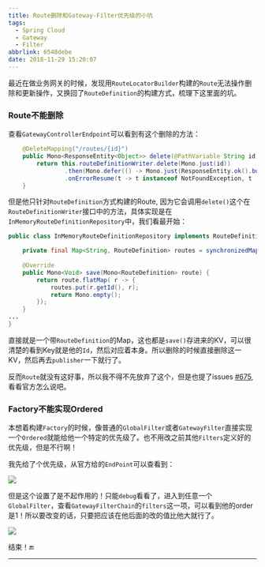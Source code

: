 ```yaml
---
title: Route删除和Gateway-Filter优先级的小坑
tags:
  - Spring Cloud
  - Gateway
  - Filter
abbrlink: 6548debe
date: 2018-11-29 15:20:07
---
```


最近在做业务网关的时候，发现用`RouteLocatorBuilder`构建的`Route`无法操作删除和更新操作，又换回了`RouteDefinition`的构建方式，梳理下这里面的坑。

### Route不能删除

查看`GatewayControllerEndpoint`可以看到有这个删除的方法：

```java
	@DeleteMapping("/routes/{id}")
	public Mono<ResponseEntity<Object>> delete(@PathVariable String id) {
		return this.routeDefinitionWriter.delete(Mono.just(id))
				.then(Mono.defer(() -> Mono.just(ResponseEntity.ok().build())))
				.onErrorResume(t -> t instanceof NotFoundException, t -> Mono.just(ResponseEntity.notFound().build()));
	}
```

但是他只针对`RouteDefinition`方式构建的Route, 因为它会调用`delete()`这个在`RouteDefinitionWriter`接口中的方法，具体实现是在`InMemoryRouteDefinitionRepository`中，我们看最开始：

```java
public class InMemoryRouteDefinitionRepository implements RouteDefinitionRepository {

	private final Map<String, RouteDefinition> routes = synchronizedMap(new LinkedHashMap<String, RouteDefinition>());
    
    @Override
	public Mono<Void> save(Mono<RouteDefinition> route) {
		return route.flatMap( r -> {
			routes.put(r.getId(), r);
			return Mono.empty();
		});
	}
...
}
```

直接就是一个带`RouteDefinition`的Map，这也都是`save()`存进来的KV，可以很清楚的看到Key就是他的`Id`，然后对应着本身。所以删除的时候直接删除这一KV，然后再去`publisher`一下就行了。

反而`Route`就没有这好事，所以我不得不先放弃了这个，但是也提了issues [#675](https://github.com/spring-cloud/spring-cloud-gateway/issues/675), 看看官方怎么说吧。

### Factory不能实现Ordered

本想着构建`Factory`的时候，像普通的`GlobalFilter`或者`GatewayFilter`直接实现一个`Ordered`就能给他一个特定的优先级了。也不用改之前其他`Filters`定义好的优先级，但是不行啊！

我先给了个优先级，从官方给的`EndPoint`可以查看到：

![](https://gsealy-1257917518.cos.ap-beijing.myqcloud.com/gsealy.github.io/spring/gateway-filters.jpg)

但是这个设置了是不起作用的！只能`debug`看看了，进入到任意一个`GlobalFilter`，查看`GatewayFilterChain`的`filters`这一项，可以看到他的order是1！所以要改变的话，只要把应该在他后面的改的值比他大就行了。

![](https://gsealy-1257917518.cos.ap-beijing.myqcloud.com/gsealy.github.io/spring/gateway-filters-2.jpg)

结束！🔚

------

